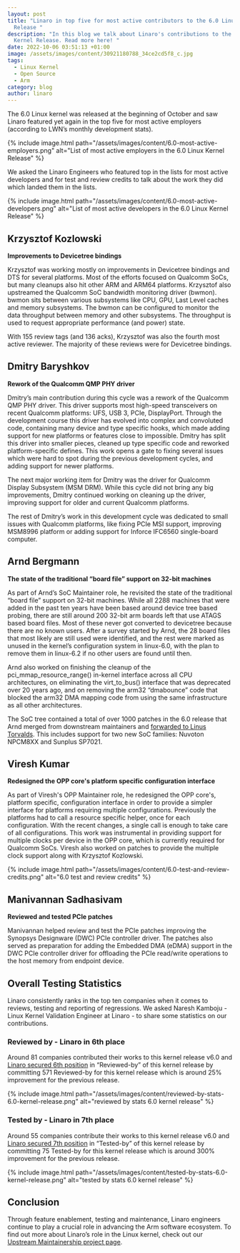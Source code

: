```yaml
---
layout: post
title: "Linaro in top five for most active contributors to the 6.0 Linux Kernel
  Release "
description: "In this blog we talk about Linaro's contributions to the 6.0 Linux
  Kernel Release. Read more here! "
date: 2022-10-06 03:51:13 +01:00
image: /assets/images/content/30921180788_34ce2cd5f8_c.jpg
tags:
  - Linux Kernel
  - Open Source
  - Arm
category: blog
author: linaro
---
```

The 6.0 Linux kernel was released at the beginning of October and saw Linaro featured yet again in the top five for most active employers (according to LWN’s monthly development stats).

{% include image.html path="/assets/images/content/6.0-most-active-employers.png" alt="List of most active employers in the 6.0 Linux Kernel Release" %}

We asked the Linaro Engineers who featured top in the lists for most active developers and for test and review credits to talk about the work they did which landed them in the lists. 

{% include image.html path="/assets/images/content/6.0-most-active-developers.png" alt="List of most active developers in the 6.0 Linux Kernel Release" %}

## Krzysztof Kozlowski

**I﻿mprovements to Devicetree bindings**

Krzysztof was working mostly on improvements in Devicetree bindings and DTS for several platforms. Most of the efforts focused on Qualcomm SoCs, but many cleanups also hit other ARM and ARM64 platforms. Krzysztof also upstreamed the Qualcomm SoC bandwidth monitoring driver (bwmon). bwmon sits between various subsystems like CPU, GPU, Last Level caches and memory subsystems. The bwmon can be configured to monitor the data throughput between memory and other subsystems. The throughput is used to request appropriate performance (and power) state.

With 155 review tags (and 136 acks), Krzysztof was also the fourth most active reviewer. The majority of these reviews were for Devicetree bindings.

## Dmitry Baryshkov 

**R﻿ework of the Qualcomm QMP PHY driver**

Dmitry’s main contribution during this cycle was a rework of the Qualcomm QMP PHY driver. This driver supports most high-speed transceivers on recent Qualcomm platforms: UFS, USB 3, PCIe, DisplayPort. Through the development course this driver has evolved into complex and convoluted code, containing many device and type specific hooks, which made adding support for new platforms or features close to impossible. Dmitry has split this driver into smaller pieces, cleaned up type specific code and reworked platform-specific defines. This work opens a gate to fixing several issues which were hard to spot during the previous development cycles, and adding support for newer platforms.

The next major working item for Dmitry was the driver for Qualcomm Display Subsystem (MSM DRM). While this cycle did not bring any big improvements, Dmitry continued working on cleaning up the driver, improving support for older and current Qualcomm platforms.

The rest of Dmitry’s work in this development cycle was dedicated to small issues with Qualcomm platforms, like fixing PCIe MSI support, improving MSM8996 platform or adding support for Inforce IFC6560 single-board computer.

## Arnd Bergmann 

**The state of the traditional “board file” support on 32-bit machines**

As part of Arnd’s SoC Maintainer role, he revisited the state of the traditional “board file” support on 32-bit machines. While all 2288 machines that were added in the past ten years have been based around device tree based probing, there are still around 200 32-bit arm boards left that use ATAGS based board files. Most of these never got converted to devicetree because there are no known users. After a survey started by Arnd, the 28 board files that most likely are still used were identified, and the rest were marked as unused in the kernel’s configuration system in linux-6.0, with the plan to remove them in linux-6.2 if no other users are found until then.

Arnd also worked on finishing the cleanup of the pci_mmap_resource_range() in-kernel interface across all CPU architectures, on eliminating the virt_to_bus() interface that was deprecated over 20 years ago, and on removing the arm32 “dmabounce” code that blocked the arm32 DMA mapping code from using the same infrastructure as all other architectures.

The SoC tree contained a total of over 1000 patches in the 6.0 release that Arnd merged from downstream maintainers and [forwarded to Linus Torvalds](https://lore.kernel.org/linux-arm-kernel/20220802140200.3987874-1-arnd@kernel.org/t/#u). This includes support for two new SoC families: Nuvoton NPCM8XX and Sunplus SP7021.

## Viresh Kumar

**R﻿edesigned the OPP core's platform specific configuration interface**

As part of Viresh's OPP Maintainer role, he redesigned the OPP core's, platform specific, configuration interface in order to provide a simpler interface for platforms requiring multiple configurations. Previously the platforms had to call a resource specific helper, once for each configuration. With the recent changes, a single call is enough to take care of all configurations. This work was instrumental in providing support for multiple clocks per device in the OPP core, which is currently required for Qualcomm SoCs. Viresh also worked on patches to provide the multiple clock support along with Krzysztof Kozlowski.

{% include image.html path="/assets/images/content/6.0-test-and-review-credits.png" alt="6.0 test and review credits" %}

## Manivannan Sadhasivam 

**R﻿eviewed and tested PCIe patches**

Manivannan helped review and test the PCIe patches improving the Synopsys Designware (DWC) PCIe controller driver. The patches also served as preparation for adding the Embedded DMA (eDMA) support in the DWC PCIe controller driver for offloading the PCIe read/write operations to the host memory from endpoint device.

## Overall Testing Statistics

Linaro consistently ranks in the top ten companies when it comes to reviews, testing and reporting of regressions. We asked Naresh Kamboju - Linux Kernel Validation Engineer at Linaro - to share some statistics on our contributions.

### Reviewed by - Linaro in 6th place

Around 81 companies contributed their works to this kernel release v6.0 and [Linaro secured 6th position](https://remword.com/kps_result/5.20_review.html) in “Reviewed-by” of this kernel release by committing 571 Reviewed-by for this kernel release which is around 25% improvement for the previous release.

{% include image.html path="/assets/images/content/reviewed-by-stats-6.0-kernel-release.png" alt="reviewed by stats 6.0 kernel release" %}

### Tested by - Linaro in 7th place

Around 55 companies contribute their works to this kernel release v6.0 and [Linaro secured 7th position](https://remword.com/kps_result/5.20_test.html) in “Tested-by” of this kernel release by committing 75 Tested-by for this kernel release which is around 300% improvement for the previous release.

{% include image.html path="/assets/images/content/tested-by-stats-6.0-kernel-release.png" alt="tested by stats 6.0 kernel release" %}

## Conclusion

Through feature enablement, testing and maintenance, Linaro engineers continue to play a crucial role in advancing the Arm software ecosystem. To find out more about Linaro’s role in the Linux kernel, check out our [Upstream Maintainership project page](https://linaro.atlassian.net/wiki/spaces/UM/overview).